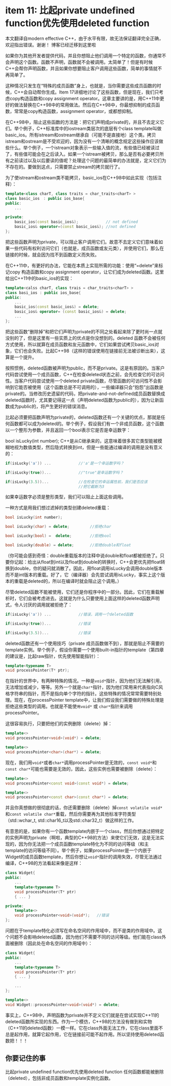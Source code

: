 
# item 11: 比起private undefined function优先使用deleted function

本文翻译自modern effective C++，由于水平有限，故无法保证翻译完全正确，欢迎指出错误。谢谢！
博客已经迁移到这里啦

如果你为其他开发者提供代码，并且你想阻止他们调用一个特定的函数，你通常不会声明这个函数。函数不声明，函数就不会被调用。太简单了！但是有时候C++会帮你声明函数，并且如果你想要阻止客户调用这些函数，简单的事情就不再简单了。

这种情况只发生在“特殊的成员函数”身上，也就是，当你需要这些成员函数的时候，C++会自动帮你生成。Item 17详细地讨论了这些函数，但是现在，我们只考虑copy构造函数和copy assignment operator。这章主要讲的是，用C++11中更好的做法替换在C++98中的常用做法。然后在C++98中，你最想抑制的成员函数，常常是copy构造函数，assignment operator，或都想抑制。

在C++98中，阻止这些函数的方法是：把它们声明成private的，并且不去定义它们。举个例子，C++标准库中的iostream类层次的底层有个class template叫做basic_ios。所有istream和ostream继承自（可能不是直接地）这个类。拷贝istream和ostream是不受欢迎的，因为没有一个清晰的概念规定这些操作应该做些什么。举个例子，一个istream对象表示一些输入值的流，有些值已经被读过了，有些值可能会在之后读入。如果一个istream被拷贝，那么是否有必要拷贝所有之前读过以及以后要读的值呢？处理这个问题的最简单的办法就是，定义它们为不存在的。要做到这点，只需要禁止stream的拷贝就行了。

为了使istream和ostream类不能拷贝，basic_ios在C++98中如此实现（包括注释）：
```cpp
template<class charT, class traits = char_traits<charT> >
class basic_ios　: public ios_base{
public:
    ...

private:
    basic_ios(const basic_ios&);            // not defined
    basic_ios& operator=(const basic_ios&); //not defined   
};
```
把这些函数声明为private，可以阻止客户调用它们。故意不去定义它们意味着如果一些代码有权利访问它们（也就是，成员函数或友元类），并使用它们，那么在链接的时候，就会因为找不到函数定义而失败。

在C++11中，有更好的办法，它能在本质上实现所需的功能：使用“=delete”来标记copy 构造函数和copy assignment operator，让它们成为deleted函数。这里给出C++11中的basic_ios的实现：

```cpp
template<calss charT, class trais = char_traits<charT> >
class basi_ios : public ios_base{
public:
    ...
    basic_ios(const basic_ios&) = delete;
    basic_ios& operator= (const basic_ios&) = delete;
    ...
};
```
把这些函数“删除掉”和把它们声明为private的不同之处看起来除了更时尚一点就没别的了，但是这里有一些实质上的优点是你没想到的。deleted 函数不会被任何方式使用，所以就算在成员函数和友元函数中，它们如果尝试拷贝basic_ios对象，它们也会失败。比起C++98（这样的错误使用在链接前无法被诊断出来），这算是一个提升。

按照惯例，deleted函数被声明为public，而不是private。这是有原因的。当客户代码尝试使用一个成员函数，C++在检查deleted状态之前，会先检查它的可访问性。当客户代码尝试使用一个deleted private函数，尽管函数的可访问性不会影响到它能否被使用（这个函数总是不可调用的），一些编译器只会“抱怨”出函数是private的。当修改历史遗留的代码，把private-and-not-defined成员函数替换成deleted函数时，尤其要记得这一点（声明deleted函数为public的），因为让新函数成为public的，将产生更好的错误消息。

比起必须要把函数声明为private的，deleted函数还有一个关键的优点，那就是任何函数都可以成为deleted的。举个例子，假设我们有一个非成员函数，这个函数以一个整形为参数，并且返回一个bool表示它是否是幸运数字：

bool isLucky(int number);
C++是从C继承来的，这意味着很多其它类型能被模糊地视为数值类型，然后隐式转换到int，但是一些能通过编译的调用是没有意义的：

```cpp
if(isLucky('a')) ...            //'a'是一个幸运数字吗？

if(isLucky(true))...            //"true"是幸运数字吗？

if(isLucky(3.5))...             //在检查它的幸运属性前，我们是否应该
                                //把它截断为3
```
如果幸运数字必须是整形类型，我们可以阻止上面这些调用。

一种方式是用我们想过滤掉的类型创建deleted重载：

```cpp
bool isLucky(int number);

bool isLucky(char) = delete;         //拒绝char

bool isLucky(bool) =  delete;        //拒绝bool

bool isLucky(double) = delete;       //拒绝double和float
```
（你可能会感到奇怪：double重载版本的注释中说double和float都被拒绝了。只要你记起：给出从float到int以及float到double的转换时，C++会更优先把float转换到double，你的疑问就消散了。因此，用float调用isLucky会调用double版本而不是int版本的重载。好了，它（编译器）会先尝试调用isLucky，事实上这个版本的重载是deleted的，所以在编译时就会阻止这个调用。）

尽管deleted函数不能被使用，它们还是你程序中的一部分。因此，它们在重载解析时，它们会被考虑进去。这就是为什么只要使用上面这样的deleted函数声明式，令人讨厌的调用就被拒绝了：

```cpp
if(isLucky('a')) ...            //错误，调用一个deleted函数

if(isLucky(true))...            //错误

if(isLucky(3.5))...             //错误
```
deleted函数还有一个使用技巧（private 成员函数做不到），那就是阻止不需要的template实例。举个例子，假设你需要一个使用built-in指针的template（第四章的建议是，比起raw指针，优先使用智能指针）：

```cpp
template<typename T>
void processPointer(T* ptr);
```
在指针的世界中，有两种特殊的情况。一种是`void*`指针，因为他们无法解引用，无法增加或减少，等等。另外一个就是`char*`指针，因为他们常用来代表指向C风格字符串的指针，而不是指向单个字符的指针。这些特殊的情况常常需要特别处理。现在，在processPointer template中，让我们假设我们需要做的特殊处理是拒绝这些类型的调用。也就是不能使`用void*` 或 `char*`指针来调用processPointer。

这很容易执行，只要把他们的实例删除（delete）掉：

```cpp
template<>
void processPointer<void>(void*) = delete;

template<>
void processPointer<char>(char*) = delete;
```
现在，我们用`void*`或者`char*`调用processPointer是无效的，`const void*`和`const char*`可能也需要是无效的，因此，这些实例也需要被删除（delete）：

```cpp
template<>
void processPointer<const void>(const void*) = delete;

template<>
void processPointer<const char>(const char*) = delete;
```
并且你真想做的很彻底的话，你还需要删除（delete）掉`const volatile void*`和`const volatile char*`重载，然后你需要再为其他标准字符类型（std::wchar_t, std::char16_t以及std::char32_t）做这样的工作。

有意思的是，如果你有一个函数template内嵌于一个class，然后你想通过把特定的实例声明为private（啊啦，典型的C++98的方法）来使它们无效，这是无法实现的，因为你无法把一个成员函数template特化为不同的访问等级（和主template的访问等级不同）。举个例子，如果processPointer是一个内嵌于Widget的成员函数template，然后你想让`void*`指针的调用失效，尽管无法通过编译，C++98的方法看起来像是这样：

```cpp
class Widget{
public:
    ...
    template<typename T>
    void processPointer(T* ptr)
    { ... }

private:
    template<>
    void processPointer<void>(void*);   //错误
};
```
问题在于template特化必须写在命名空间的作用域中，而不是类的作用域中。这个问题不会影响deleted函数，因为他们不需要不同的访问等级。他们能在class外面被删除（因此处在命名空间的作用域中）：

```cpp
class Widget{
public:
    ...
    template<typename T>
    void processPointer(T* ptr)
    { ... }

    ...
};  

template<>
void Widget::processPointer<void>(void*) = delete;
```
事实上，C++98中，声明函数为private并不定义它们就是在尝试实现C++11的deleted函数所实现的东西。作为一个模仿，C++98的方法没有做到和实物（C++11的deleted函数）一模一样。它在class外面无法工作，它在class里面不总是起作用，就算它起作用，它在链接前可能不起作用。所以坚持使用deleted函数把！！！

## 你要记住的事

比起private undefined function优先使用deleted function
任何函数都能被删除（deleted），包括非成员函数和template实例化函数。

